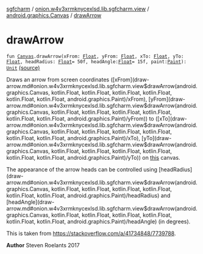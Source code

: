 [sgfcharm](../../index.md) / [onion.w4v3xrmknycexlsd.lib.sgfcharm.view](../index.md) / [android.graphics.Canvas](index.md) / [drawArrow](./draw-arrow.md)

# drawArrow

`fun `[`Canvas`](https://developer.android.com/reference/android/graphics/Canvas.html)`.drawArrow(xFrom: `[`Float`](https://kotlinlang.org/api/latest/jvm/stdlib/kotlin/-float/index.html)`, yFrom: `[`Float`](https://kotlinlang.org/api/latest/jvm/stdlib/kotlin/-float/index.html)`, xTo: `[`Float`](https://kotlinlang.org/api/latest/jvm/stdlib/kotlin/-float/index.html)`, yTo: `[`Float`](https://kotlinlang.org/api/latest/jvm/stdlib/kotlin/-float/index.html)`, headRadius: `[`Float`](https://kotlinlang.org/api/latest/jvm/stdlib/kotlin/-float/index.html)` = 50f, headAngle: `[`Float`](https://kotlinlang.org/api/latest/jvm/stdlib/kotlin/-float/index.html)` = 15f, paint: `[`Paint`](https://developer.android.com/reference/android/graphics/Paint.html)`): `[`Unit`](https://kotlinlang.org/api/latest/jvm/stdlib/kotlin/-unit/index.html) [(source)](https://github.com/w4v3/sgfcharm/tree/master/sgfcharm/src/main/java/onion/w4v3xrmknycexlsd/lib/sgfcharm/view/SgfDrawer.kt#L100)

Draws an arrow from screen coordinates ([xFrom](draw-arrow.md#onion.w4v3xrmknycexlsd.lib.sgfcharm.view$drawArrow(android.graphics.Canvas, kotlin.Float, kotlin.Float, kotlin.Float, kotlin.Float, kotlin.Float, kotlin.Float, android.graphics.Paint)/xFrom), [yFrom](draw-arrow.md#onion.w4v3xrmknycexlsd.lib.sgfcharm.view$drawArrow(android.graphics.Canvas, kotlin.Float, kotlin.Float, kotlin.Float, kotlin.Float, kotlin.Float, kotlin.Float, android.graphics.Paint)/yFrom)) to ([xTo](draw-arrow.md#onion.w4v3xrmknycexlsd.lib.sgfcharm.view$drawArrow(android.graphics.Canvas, kotlin.Float, kotlin.Float, kotlin.Float, kotlin.Float, kotlin.Float, kotlin.Float, android.graphics.Paint)/xTo), [yTo](draw-arrow.md#onion.w4v3xrmknycexlsd.lib.sgfcharm.view$drawArrow(android.graphics.Canvas, kotlin.Float, kotlin.Float, kotlin.Float, kotlin.Float, kotlin.Float, kotlin.Float, android.graphics.Paint)/yTo)) on [this](draw-arrow/-this-.md) canvas.

The appearance of the arrow heads can be controlled using [headRadius](draw-arrow.md#onion.w4v3xrmknycexlsd.lib.sgfcharm.view$drawArrow(android.graphics.Canvas, kotlin.Float, kotlin.Float, kotlin.Float, kotlin.Float, kotlin.Float, kotlin.Float, android.graphics.Paint)/headRadius) and [headAngle](draw-arrow.md#onion.w4v3xrmknycexlsd.lib.sgfcharm.view$drawArrow(android.graphics.Canvas, kotlin.Float, kotlin.Float, kotlin.Float, kotlin.Float, kotlin.Float, kotlin.Float, android.graphics.Paint)/headAngle) (in degrees).

This is taken from https://stackoverflow.com/a/41734848/7739788.

**Author**
Steven Roelants 2017

